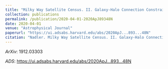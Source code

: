 ```yaml
---
title: "Milky Way Satellite Census. II. Galaxy-Halo Connection Constraints Including the Impact of the Large Magellanic Cloud"
collection: publications
permalink: /publication/2020-04-01-2020ApJ89348N
date: 2020-04-01
venue: "Astrophysical Journal"
paperurl: "https://ui.adsabs.harvard.edu/abs/2020ApJ...893...48N"
citation: "Nadler. Milky Way Satellite Census. II. Galaxy-Halo Connection Constraints Including the Impact of the Large Magellanic Cloud. Astrophysical Journal, 893:, Apr 2020"
---
```


*ArXiv*: 1912.03303

*ADS*: https://ui.adsabs.harvard.edu/abs/2020ApJ...893...48N
